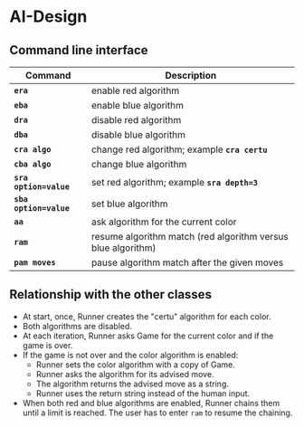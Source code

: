#  AI-Design

## Command line interface

| Command                | Description                                                  |
| ---------------------- | ------------------------------------------------------------ |
| **`era`**              | enable red algorithm                                         |
| **`eba`**              | enable blue algorithm                                        |
| **`dra`**              | disable red algorithm                                        |
| **`dba`**              | disable blue algorithm                                       |
| **`cra algo`**         | change red algorithm; example **`cra certu`**                |
| **`cba algo`**         | change blue algorithm                                        |
| **`sra option=value`** | set red algorithm; example **`sra depth=3`**                 |
| **`sba option=value`** | set blue algorithm                                           |
| **`aa`**               | ask algorithm for the current color                          |
| **`ram`**              | resume algorithm match (red algorithm versus blue algorithm) |
| **`pam moves`**        | pause algorithm match after the given moves                  |

## Relationship with the other classes

* At start, once, Runner creates the "certu" algorithm for each color.
* Both algorithms are disabled.
* At each iteration, Runner asks Game for the current color and if the game is over.
* If the game is not over and the color algorithm is enabled:
  * Runner sets the color algorithm with a copy of Game.
  * Runner asks the algorithm for its advised move.
  * The algorithm returns the  advised move as a string.
  * Runner uses the return string instead of the human input.
* When both red and blue algorithms are enabled, Runner chains them until
  a limit is reached. The user has to enter `ram` to resume the chaining.

